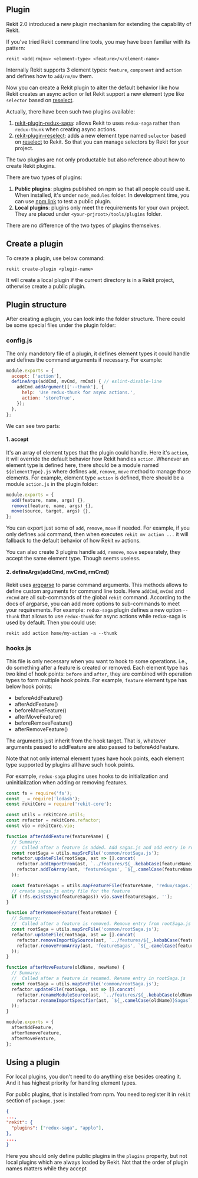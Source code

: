 ## Plugin
Rekit 2.0 introduced a new plugin mechanism for extending the capability of Rekit.

If you've tried Rekit command line tools, you may have been familiar with its pattern:
```
rekit <add|rm|mv> <element-type> <feature>/</element-name>
``` 

Internally Rekit supports 3 element types: `feature`, `component` and `action` and defines how to `add/rm/mv` them.

Now you can create a Rekit plugin to alter the default behavior like how Rekit creates an async action or let Rekit support a new element type like `selector` based on [reselect](https://github.com/reactjs/reselect).

Actually, there have been such two plugins available:

1. [rekit-plugin-redux-saga](https://github.com/supnate/rekit-plugin-redux-saga): allows Rekit to uses `redux-saga` rather than `redux-thunk` when creating async actions.
2. [rekit-plugin-reselect](https://github.com/supnate/rekit-plugin): adds a new element type named `selector` based on [reselect](https://github.com/reactjs/reselect) to Rekit. So that you can manage selectors by Rekit for your project.

The two plugins are not only productable but also reference about how to create Rekit plugins.

There are two types of plugins:

1. **Public plugins**: plugins published on npm so that all people could use it. When installed, it's under `node_modules` folder. In development time, you can use [npm link](https://docs.npmjs.com/cli/link) to test a public plugin.
2. **Local plugins**: plugins only meet the requirements for your own project. They are placed under `<your-prjroot>/tools/plugins` folder.

There are no difference of the two types of plugins themselves.

## Create a plugin

To create a plugin, use below command:

```
rekit create-plugin <plugin-name>
```

It will create a local plugin if the current directory is in a Rekit project, otherwise create a public plugin.

## Plugin structure
After creating a plugin, you can look into the folder structure. There could be some special files under the plugin folder:

### config.js
The only mandotory file of a plugin, it defines element types it could handle and defines the command arguments if necessary. For example:

```javascript
module.exports = {
  accept: ['action'],
  defineArgs(addCmd, mvCmd, rmCmd) { // eslint-disable-line
    addCmd.addArgument(['--thunk'], {
      help: 'Use redux-thunk for async actions.',
      action: 'storeTrue',
    });
  },
};

```

We can see two parts:

#### 1. accept
It's an array of element types that the plugin could handle. Here it's `action`, it will override the default behavior how Rekit handles `action`. Whenever an element type is defined here, there should be a module named `${elementType}.js` where defines `add`, `remove`, `move` method to manage those elements. For example, element type `action` is defined, there should be a module `action.js` in the plugin folder:
```javascript
module.exports = {
  add(feature, name, args) {},
  remove(feature, name, args) {},
  move(source, target, args) {},
};
```

You can export just some of `add`, `remove`, `move` if needed. For example, if you only defines `add` command, then when executes `rekit mv action ...` it will fallback to the default behavior of how Rekit `mv` actions.

You can also create 3 plugins handle `add`, `remove`, `move` sepearately, they accept the same element type. Though seems useless.

#### 2. defineArgs(addCmd, mvCmd, rmCmd)
Rekit uses [argparse](https://www.npmjs.com/package/argparse) to parse command arguments. This methods allows to define custom arguments for command line tools. Here `addCmd`, `mvCmd` and `rmCmd` are all sub-commands of the global `rekit` command. According to the docs of argparse, you can add more options to sub-commands to meet your requirements. For example: `redux-saga` plugin defines a new option `--thunk` that allows to use `redux-thunk` for async actions while redux-saga is used by default. Then you could use:

```
rekit add action home/my-action -a --thunk
```

### hooks.js
This file is only necessary when you want to hook to some operations. i.e., do something after a feature is created or removed. Each element type has two kind of hook points: `before` and `after`, they are combined with operation types to form multiple hook points. For example, `feature` element type has below hook points:

- beforeAddFeature()
- afterAddFeature()
- beforeMoveFeature()
- afterMoveFeature()
- beforeRemoveFeature()
- afterRemoveFeature()

The arguments just inherit from the hook target. That is, whatever arguments passed to addFeature are also passed to beforeAddFeature.

Note that not only internal element types have hook points, each element type supported by plugins all have such hook points.

For example, `redux-saga` plugins uses hooks to do initialization and uninitialization when adding or removing features.

```javascript
const fs = require('fs');
const _ = require('lodash');
const rekitCore = require('rekit-core');

const utils = rekitCore.utils;
const refactor = rekitCore.refactor;
const vio = rekitCore.vio;

function afterAddFeature(featureName) {
  // Summary:
  //  Called after a feature is added. Add sagas.js and add entry in rootSaga.js
  const rootSaga = utils.mapSrcFile('common/rootSaga.js');
  refactor.updateFile(rootSaga, ast => [].concat(
    refactor.addImportFrom(ast, `../features/${_.kebabCase(featureName)}/redux/sagas`, null, null, `${_.camelCase(featureName)}Sagas`),
    refactor.addToArray(ast, 'featureSagas', `${_.camelCase(featureName)}Sagas`)
  ));

  const featureSagas = utils.mapFeatureFile(featureName, 'redux/sagas.js');
  // create sagas.js entry file for the feature
  if (!fs.existsSync(featureSagas)) vio.save(featureSagas, '');
}

function afterRemoveFeature(featureName) {
  // Summary:
  //  Called after a feature is removed. Remove entry from rootSaga.js
  const rootSaga = utils.mapSrcFile('common/rootSaga.js');
  refactor.updateFile(rootSaga, ast => [].concat(
    refactor.removeImportBySource(ast, `../features/${_.kebabCase(featureName)}/redux/sagas`),
    refactor.removeFromArray(ast, 'featureSagas', `${_.camelCase(featureName)}Sagas`)
  ));
}

function afterMoveFeature(oldName, newName) {
  // Summary:
  //  Called after a feature is renamed. Rename entry in rootSaga.js
  const rootSaga = utils.mapSrcFile('common/rootSaga.js');
  refactor.updateFile(rootSaga, ast => [].concat(
    refactor.renameModuleSource(ast, `../features/${_.kebabCase(oldName)}/redux/sagas`, `../features/${_.kebabCase(newName)}/redux/sagas`),
    refactor.renameImportSpecifier(ast, `${_.camelCase(oldName)}Sagas`, `${_.camelCase(newName)}Sagas`)
  ));
}

module.exports = {
  afterAddFeature,
  afterRemoveFeature,
  afterMoveFeature,
};

```

## Using a plugin
For local plugins, you don't need to do anything else besides creating it. And it has highest priority for handling element types.

For public plugins, that is installed from npm. You need to register it in `rekit` section of `package.json`:

```json
{
...,
"rekit": {
  "plugins": ["redux-saga", "applo"], 
},
...,
}
```

Here you should only define public plugins in the `plugins` property, but not local plugins which are always loaded by Rekit. Not that the order of plugin names matters while they accept 
